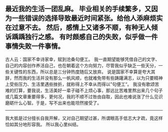 最近我的生活一团乱麻。
毕业相关的手续繁多，又因为一些错误的选择导致最近时间紧张。给他人添麻烦实在过意不去。
然后，感情上又诸多不顺，有种无人倾诉踽踽独行之感。
有时颇感自己的失败，似乎做一件事情失败一件事情。
---

古人云：国家不幸诗家幸，赋到沧桑句便工。
我一直期望能够凭借自己的文字、自己的内容创作养活自己，也在朝着这个方向努力，尽管我似乎缺乏一些天分，一些关键性的东西，所以总是三分钟热度随后又放弃。
说是国家不幸算是夸大其辞，然而我的生活并没有那么一帆风顺，也就难免带有些踌躇满志，以为只要精神上受些压力、生活里遇些挫折，就称得上不幸从而得以”句便工“。
我没有歌颂苦难的打算，要我说，生活美好一辈子碰不上烦心事，那远比苦难里熬出来几个句子或几篇文章重要得多，更何况，我的不顺不过咎由自取，因此也难说涨了什么见识磨砺什么心智。于是，写不出来也能坦然接受了。

---
我大抵是过分擅长自我开解，又对自己期望过甚，所谓眼高手低志大才疏，竟这样恰如其分地形容我。
所以我心里纠结。